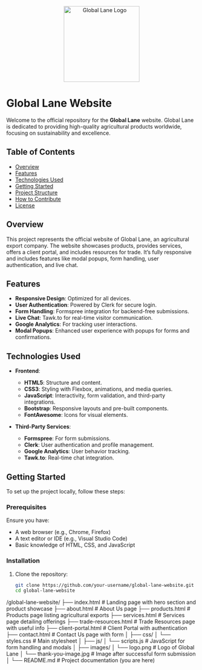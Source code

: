 <p align="center">
  <img src="images/logo.png" alt="Global Lane Logo" width="200"/>
</p>

# Global Lane Website

Welcome to the official repository for the **Global Lane** website. Global Lane is dedicated to providing high-quality agricultural products worldwide, focusing on sustainability and excellence.

## Table of Contents
- [Overview](#overview)
- [Features](#features)
- [Technologies Used](#technologies-used)
- [Getting Started](#getting-started)
- [Project Structure](#project-structure)
- [How to Contribute](#how-to-contribute)
- [License](#license)

## Overview
This project represents the official website of Global Lane, an agricultural export company. The website showcases products, provides services, offers a client portal, and includes resources for trade. It’s fully responsive and includes features like modal popups, form handling, user authentication, and live chat.

## Features
- **Responsive Design**: Optimized for all devices.
- **User Authentication**: Powered by Clerk for secure login.
- **Form Handling**: Formspree integration for backend-free submissions.
- **Live Chat**: Tawk.to for real-time visitor communication.
- **Google Analytics**: For tracking user interactions.
- **Modal Popups**: Enhanced user experience with popups for forms and confirmations.

## Technologies Used
- **Frontend**:
  - **HTML5**: Structure and content.
  - **CSS3**: Styling with Flexbox, animations, and media queries.
  - **JavaScript**: Interactivity, form validation, and third-party integrations.
  - **Bootstrap**: Responsive layouts and pre-built components.
  - **FontAwesome**: Icons for visual elements.
  
- **Third-Party Services**:
  - **Formspree**: For form submissions.
  - **Clerk**: User authentication and profile management.
  - **Google Analytics**: User behavior tracking.
  - **Tawk.to**: Real-time chat integration.

## Getting Started
To set up the project locally, follow these steps:

### Prerequisites
Ensure you have:
- A web browser (e.g., Chrome, Firefox)
- A text editor or IDE (e.g., Visual Studio Code)
- Basic knowledge of HTML, CSS, and JavaScript

### Installation
1. Clone the repository:
   ```bash
   git clone https://github.com/your-username/global-lane-website.git
   cd global-lane-website
/global-lane-website/
├── index.html              # Landing page with hero section and product showcase
├── about.html              # About Us page
├── products.html           # Products page listing agricultural exports
├── services.html           # Services page detailing offerings
├── trade-resources.html    # Trade Resources page with useful info
├── client-portal.html      # Client Portal with authentication
├── contact.html            # Contact Us page with form
│
├── css/
│   └── styles.css          # Main stylesheet
│
├── js/
│   └── scripts.js          # JavaScript for form handling and modals
│
├── images/
│   └── logo.png            # Logo of Global Lane
│   └── thank-you-image.jpg # Image after successful form submission
│
└── README.md               # Project documentation (you are here)

